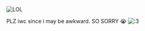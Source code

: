 ![LOL](https://i.imgur.com/3TNcxPd_d.jpeg?maxwidth=520&shape=thumb&fidelity=high)

PLZ iwc since i may be awkward. SO SORRY 😭 
![:3](https://i.imgur.com/14iMdFL.jpeg)

